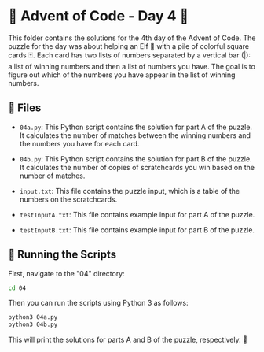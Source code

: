 # :christmas_tree: Advent of Code - Day 4 :christmas_tree:

This folder contains the solutions for the 4th day of the Advent of Code. The puzzle for the day was about helping an Elf :elf: with a pile of colorful square cards :black_joker:. Each card has two lists of numbers separated by a vertical bar (|): a list of winning numbers and then a list of numbers you have. The goal is to figure out which of the numbers you have appear in the list of winning numbers.

## :file_folder: Files

- `04a.py`: This Python script contains the solution for part A of the puzzle. It calculates the number of matches between the winning numbers and the numbers you have for each card.

- `04b.py`: This Python script contains the solution for part B of the puzzle. It calculates the number of copies of scratchcards you win based on the number of matches.

- `input.txt`: This file contains the puzzle input, which is a table of the numbers on the scratchcards.

- `testInputA.txt`: This file contains example input for part A of the puzzle.

- `testInputB.txt`: This file contains example input for part B of the puzzle.

## :rocket: Running the Scripts

First, navigate to the "04" directory:

```bash
cd 04
```

Then you can run the scripts using Python 3 as follows:

```bash
python3 04a.py
python3 04b.py
```

This will print the solutions for parts A and B of the puzzle, respectively. :tada: